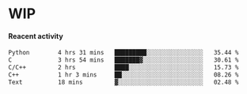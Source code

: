 # WIP

#### Reacent activity
<!--START_SECTION:waka-->

```txt
Python        4 hrs 31 mins   █████████░░░░░░░░░░░░░░░░   35.44 %
C             3 hrs 54 mins   ███████▓░░░░░░░░░░░░░░░░░   30.61 %
C/C++         2 hrs           ████░░░░░░░░░░░░░░░░░░░░░   15.73 %
C++           1 hr 3 mins     ██░░░░░░░░░░░░░░░░░░░░░░░   08.26 %
Text          18 mins         ▓░░░░░░░░░░░░░░░░░░░░░░░░   02.48 %
```

<!--END_SECTION:waka--> 
